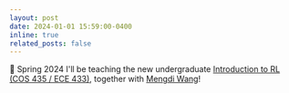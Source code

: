 ```yaml
---
layout: post
date: 2024-01-01 15:59:00-0400
inline: true
related_posts: false
---
```


:apple: Spring 2024 I'll be teaching the new undergraduate [Introduction to RL (COS 435 / ECE 433)](https://ben-eysenbach.github.io/intro-rl/), together with [Mengdi Wang](https://mwang.princeton.edu/)!
